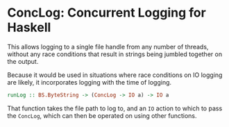 ConcLog: Concurrent Logging for Haskell
=======================================
This allows logging to a single file handle from any number of threads, without any race conditions that result in strings being jumbled together on the output.

Because it would be used in situations where race conditions on IO logging are likely, it incorporates logging with the time of logging.

```haskell
runLog :: BS.ByteString -> (ConcLog -> IO a) -> IO a
```

That function takes the file path to log to, and an `IO` action to which to pass the `ConcLog`, which can then be operated on using other functions.
